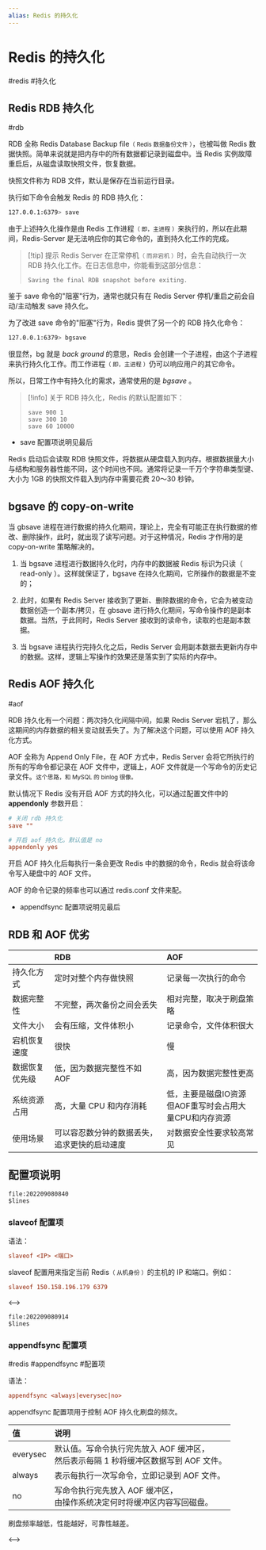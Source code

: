 ```yaml
---
alias: Redis 的持久化
---
```


# Redis 的持久化

#redis #持久化

## Redis RDB 持久化

#rdb

RDB 全称 Redis Database Backup file<small>（ Redis 数据备份文件 ）</small>，也被叫做 Redis 数据快照。简单来说就是把内存中的所有数据都记录到磁盘中。当 Redis 实例故障重启后，从磁盘读取快照文件，恢复数据。

快照文件称为 RDB 文件，默认是保存在当前运行目录。

执行如下命令会触发 Redis 的 RDB 持久化：

```bash
127.0.0.1:6379> save 
```

由于上述持久化操作是由 Redis 工作进程<small>（ 即，主进程 ）</small>来执行的，所以在此期间，Redis-Server 是无法响应你的其它命令的，直到持久化工作的完成。

> [!tip] 提示
> Redis Server 在正常停机<small>（ 而非宕机 ）</small>时，会先自动执行一次 RDB 持久化工作。在日志信息中，你能看到这部分信息：
> 
> ```
> Saving the final RDB snapshot before exiting.
> ```

鉴于 save 命令的"阻塞"行为，通常也就只有在 Redis Server 停机/重启之前会自动/主动触发 save 持久化。

为了改进 save 命令的"阻塞"行为，Redis 提供了另一个的 RDB 持久化命令：

```bash
127.0.0.1:6379> bgsave 
```

很显然，bg 就是 _back ground_ 的意思，Redis 会创建一个子进程，由这个子进程来执行持久化工作。而工作进程<small>（ 即，主进程 ）</small>仍可以响应用户的其它命令。

所以，日常工作中有持久化的需求，通常使用的是 _bgsave_ 。

> [!info] 关于 RDB 持久化，Redis 的默认配置如下：
>
> ```
> save 900 1
> save 300 10
> save 60 10000
> ```

- save 配置项说明见最后

Redis 启动后会读取 RDB 快照文件，将数据从硬盘载入到内存。根据数据量大小与结构和服务器性能不同，这个时间也不同。通常将记录一千万个字符串类型键、大小为 1GB 的快照文件载入到内存中需要花费 20～30 秒钟。

## bgsave 的 copy-on-write

当 gbsave 进程在进行数据的持久化期间，理论上，完全有可能正在执行数据的修改、删除操作，此时，就出现了读写问题。对于这种情况，Redis 才作用的是 copy-on-write 策略解决的。

1. 当 bgsave 进程进行数据持久化时，内存中的数据被 Redis 标识为只读（ read-only ）。这样就保证了，bgsave 在持久化期间，它所操作的数据是不变的；

2. 此时，如果有 Redis Server 接收到了更新、删除数据的命令，它会为被变动数据创造一个副本/拷贝，在 gbsave 进行持久化期间，写命令操作的是副本数据。当然，于此同时，Redis Server 接收到的读命令，读取的也是副本数据。

3. 当 bgsave 进程执行完持久化之后，Redis Server 会用副本数据去更新内存中的数据。这样，逻辑上写操作的效果还是落实到了实际的内存中。



## Redis AOF 持久化

#aof

RDB 持久化有一个问题：两次持久化间隔中间，如果 Redis Server 宕机了，那么这期间的内存数据的相关变动就丢失了。为了解决这个问题，可以使用 AOF 持久化方式。

AOF 全称为 Append Only File，在 AOF 方式中，Redis Server 会将它所执行的所有的写命令都记录在 AOF 文件中，逻辑上，AOF 文件就是一个写命令的历史记录文件。<small>这个思路，和 MySQL 的 binlog 很像。</small>


默认情况下 Redis 没有开启 AOF 方式的持久化，可以通过配置文件中的 **appendonly** 参数开启：

```conf
# 关闭 rdb 持久化
save ""

# 开启 aof 持久化。默认值是 no
appendonly yes
```

开启 AOF 持久化后每执行一条会更改 Redis 中的数据的命令，Redis 就会将该命令写入硬盘中的 AOF 文件。

AOF 的命令记录的频率也可以通过 redis.conf 文件来配。

- appendfsync 配置项说明见最后

## RDB 和 AOF 优劣

| | RDB | AOF |
| :- | :- | :- |
|持久化方式	|定时对整个内存做快照	|记录每一次执行的命令|
|数据完整性	|不完整，两次备份之间会丢失	|相对完整，取决于刷盘策略|
|文件大小	|会有压缩，文件体积小	|记录命令，文件体积很大|
|宕机恢复速度	|很快	|慢|
|数据恢复优先级	|低，因为数据完整性不如 AOF	|高，因为数据完整性更高|
|系统资源占用	|高，大量 CPU 和内存消耗	|低，主要是磁盘IO资源<br>但AOF重写时会占用大量CPU和内存资源|
|使用场景	|可以容忍数分钟的数据丢失，追求更快的启动速度	|对数据安全性要求较高常见|

## 配置项说明

```expander
file:202209080840
$lines
```
### slaveof 配置项

语法：

```ini
slaveof <IP> <端口>
```

slaveof 配置用来指定当前 Redis<small>（ 从机身份 ）</small>的主机的 IP 和端口。例如：

```conf
slaveof 150.158.196.179 6379
```


<-->

```expander
file:202209080914
$lines
```
### appendfsync 配置项

#redis #appendfsync #配置项 

语法：

```ini
appendfsync <always|everysec|no>
```

appendfsync 配置项用于控制 AOF 持久化刷盘的频次。

| 值 | 说明 |
| :- | :- |
| everysec | 默认值。写命令执行完先放入 AOF 缓冲区，<br>然后表示每隔 1 秒将缓冲区数据写到 AOF 文件。|
| always | 表示每执行一次写命令，立即记录到 AOF 文件。 |
| no | 写命令执行完先放入 AOF 缓冲区，<br>由操作系统决定何时将缓冲区内容写回磁盘。|
刷盘频率越低，性能越好，可靠性越差。

<-->
